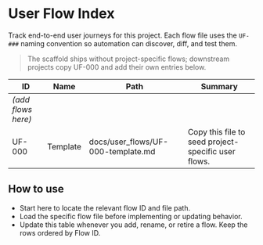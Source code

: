 # User Flow Index

Track end-to-end user journeys for this project. Each flow file uses the `UF-###` naming convention so automation can discover, diff, and test them.

> The scaffold ships without project-specific flows; downstream projects copy UF-000 and add their own entries below.

| ID | Name | Path | Summary |
|----|------|------|---------|
| *(add flows here)* |  |  |  |
| UF-000 | Template | docs/user_flows/UF-000-template.md | Copy this file to seed project-specific user flows. |

## How to use
- Start here to locate the relevant flow ID and file path.
- Load the specific flow file before implementing or updating behavior.
- Update this table whenever you add, rename, or retire a flow. Keep the rows ordered by Flow ID.
